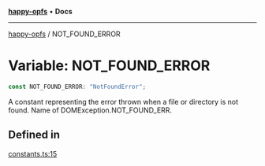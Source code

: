 [**happy-opfs**](../README.md) • **Docs**

***

[happy-opfs](../README.md) / NOT\_FOUND\_ERROR

# Variable: NOT\_FOUND\_ERROR

```ts
const NOT_FOUND_ERROR: "NotFoundError";
```

A constant representing the error thrown when a file or directory is not found.
Name of DOMException.NOT_FOUND_ERR.

## Defined in

[constants.ts:15](https://github.com/JiangJie/happy-opfs/blob/573f9d2f13523da5aaf43c4022204dc4a870819c/src/fs/constants.ts#L15)
